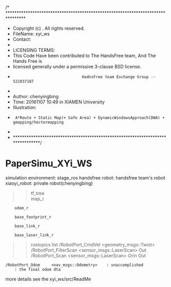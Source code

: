/* ********************************************************************************
* Copyright (c) <Yingbing Chen>. All rights reserved.
* FileName: xyi_ws
* Contact:
*
* LICENSING TERMS:
* This Code Have been contributed to The HandsFree team, And The Hands Free is
* licensed generally under a permissive 3-clause BSD license.
*                                   HadnsFree team Exchange Group -- 521037187
*
* Author: chenyingbing
* Time: 20161107   10:49   in XIAMEN University
* Illustration:
*      A*Route + Static Map(+ Safe Area) + DynamicWindowsApproach(DWA) + gmapping/hectormapping
* 
* ********************************************************************************/

# PaperSimu_XYi_WS
simulation environment:	 stage_ros
handsfree robot:	 handsfree team's robot
xiaoyi_robot: 		 private robot(chenyingbing)

>> tf_tree	
		map_r		

		odom_r				

		base_footprint_r		

		base_link_r			

		base_laser_link_r		
	
>> rostopics list
	/RobotPort_CmdVel	<geometry_msgs::Twist>
	/RobotPort_FilterScan	<sensor_msgs::LaserScan>	Out
	/RobotPort_Scan		<sensor_msgs::LaserScan>	Orin Out

	/RobotPort_Odom 	<nav_msgs::Odometry>	: unaccomplished
		: the final odom dta

more details see the xyi_ws/src/ReadMe
